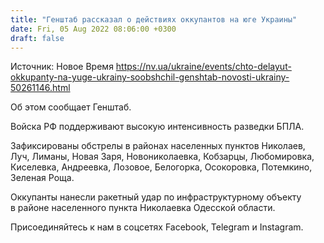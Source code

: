 ```yaml
---
title: "Генштаб рассказал о действиях оккупантов на юге Украины"
date: Fri, 05 Aug 2022 08:06:00 +0300
draft: false
---
```

Источник: Новое Время https://nv.ua/ukraine/events/chto-delayut-okkupanty-na-yuge-ukrainy-soobshchil-genshtab-novosti-ukrainy-50261146.html


Об этом сообщает Генштаб.

Войска РФ поддерживают высокую интенсивность разведки БПЛА.

Зафиксированы обстрелы в районах населенных пунктов Николаев, Луч, Лиманы, Новая Заря, Новониколаевка, Кобзарцы, Любомировка, Киселевка, Андреевка, Лозовое, Белогорка, Осокоровка, Потемкино, Зеленая Роща.

Оккупанты нанесли ракетный удар по инфраструктурному объекту в районе населенного пункта Николаевка Одесской области.

Присоединяйтесь к нам в соцсетях Facebook, Telegram и Instagram.
